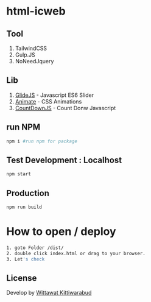 # html-icweb

## Tool

1. TailwindCSS
2. Gulp.JS
3. NoNeedJquery

## Lib

1. [GlideJS](https://glidejs.com/) - Javascript ES6 Slider
2. [Animate](https://animate.style/) - CSS Animations
3. [CountDownJS](https://github.com/mckamey/countdownjs) - Count Donw Javascript

## run NPM
```bash
npm i #run npm for package
```
## Test Development : Localhost

```bash
npm start
```
## Production

```bash
npm run build
```

# How to open / deploy
```bash
1. goto Folder /dist/
2. double click index.html or drag to your browser.
3. Let's check
```

## License

Develop by [Wittawat Kittiwarabud](https://www.linkedin.com/in/wittawat-kittiwarabud-24a5a780/)
